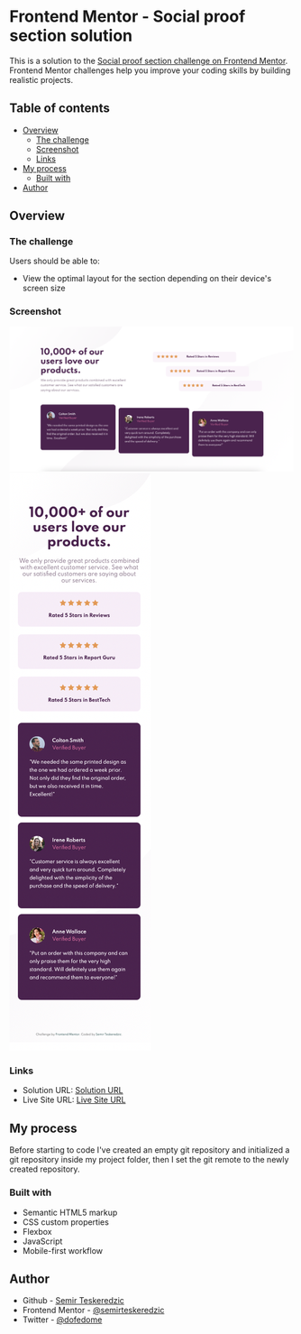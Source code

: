 # Frontend Mentor - Social proof section solution

This is a solution to the [Social proof section challenge on Frontend Mentor](https://www.frontendmentor.io/challenges/social-proof-section-6e0qTv_bA). Frontend Mentor challenges help you improve your coding skills by building realistic projects. 

## Table of contents

- [Overview](#overview)
  - [The challenge](#the-challenge)
  - [Screenshot](#screenshot)
  - [Links](#links)
- [My process](#my-process)
  - [Built with](#built-with)
- [Author](#author)

## Overview

### The challenge

Users should be able to:

- View the optimal layout for the section depending on their device's screen size

### Screenshot

![Screenshot Desktop](./screenshots/screenshot_desktop_social.png)
![Screenshot Mobile](./screenshots/screenshot_mobile_social.png)

### Links

- Solution URL: [Solution URL]()
- Live Site URL: [Live Site URL]()

## My process

Before starting to code I've created an empty git repository and initialized a git repository inside my project folder, then I set the git remote to the newly created repository.


### Built with

- Semantic HTML5 markup
- CSS custom properties
- Flexbox
- JavaScript
- Mobile-first workflow

## Author

- Github - [Semir Teskeredzic](https://github.com/semirteskeredzic)
- Frontend Mentor - [@semirteskeredzic](https://www.frontendmentor.io/profile/semirteskeredzic)
- Twitter - [@dofedome](https://www.twitter.com/dofedome)
